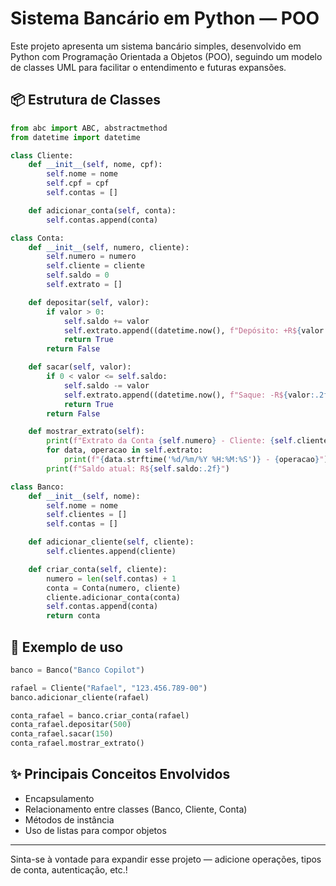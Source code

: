 # Sistema Bancário em Python — POO

Este projeto apresenta um sistema bancário simples, desenvolvido em Python com Programação Orientada a Objetos (POO), seguindo um modelo de classes UML para facilitar o entendimento e futuras expansões.

## 📦 Estrutura de Classes

```python
from abc import ABC, abstractmethod
from datetime import datetime

class Cliente:
    def __init__(self, nome, cpf):
        self.nome = nome
        self.cpf = cpf
        self.contas = []

    def adicionar_conta(self, conta):
        self.contas.append(conta)

class Conta:
    def __init__(self, numero, cliente):
        self.numero = numero
        self.cliente = cliente
        self.saldo = 0
        self.extrato = []

    def depositar(self, valor):
        if valor > 0:
            self.saldo += valor
            self.extrato.append((datetime.now(), f"Depósito: +R${valor:.2f}"))
            return True
        return False

    def sacar(self, valor):
        if 0 < valor <= self.saldo:
            self.saldo -= valor
            self.extrato.append((datetime.now(), f"Saque: -R${valor:.2f}"))
            return True
        return False

    def mostrar_extrato(self):
        print(f"Extrato da Conta {self.numero} - Cliente: {self.cliente.nome}")
        for data, operacao in self.extrato:
            print(f"{data.strftime('%d/%m/%Y %H:%M:%S')} - {operacao}")
        print(f"Saldo atual: R${self.saldo:.2f}")

class Banco:
    def __init__(self, nome):
        self.nome = nome
        self.clientes = []
        self.contas = []

    def adicionar_cliente(self, cliente):
        self.clientes.append(cliente)

    def criar_conta(self, cliente):
        numero = len(self.contas) + 1
        conta = Conta(numero, cliente)
        cliente.adicionar_conta(conta)
        self.contas.append(conta)
        return conta
```

## 🚀 Exemplo de uso

```python
banco = Banco("Banco Copilot")

rafael = Cliente("Rafael", "123.456.789-00")
banco.adicionar_cliente(rafael)

conta_rafael = banco.criar_conta(rafael)
conta_rafael.depositar(500)
conta_rafael.sacar(150)
conta_rafael.mostrar_extrato()
```

## ✨ Principais Conceitos Envolvidos

- Encapsulamento
- Relacionamento entre classes (Banco, Cliente, Conta)
- Métodos de instância
- Uso de listas para compor objetos

---

Sinta-se à vontade para expandir esse projeto — adicione operações, tipos de conta, autenticação, etc.!